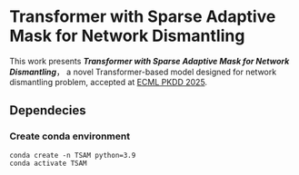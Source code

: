 # Transformer with Sparse Adaptive Mask for Network Dismantling
This work presents ***Transformer with Sparse Adaptive Mask for Network Dismantling***， a novel Transformer-based model designed for network dismantling problem, accepted at [ECML PKDD 2025](https://ecmlpkdd.org/2025/).
## Dependecies
### Create conda environment
```
conda create -n TSAM python=3.9
conda activate TSAM
```
